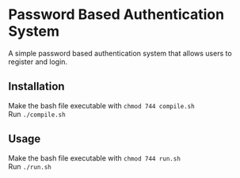 # Password Based Authentication System
A simple password based authentication system that allows users to register and login.

## Installation
Make the bash file executable with `chmod 744 compile.sh` <br>
Run `./compile.sh` <br>

## Usage
Make the bash file executable with `chmod 744 run.sh` <br>
Run `./run.sh` <br>
<!-- Run the .jar executable with `java -jar run.jar` this currently isn't working because it needs signing -->
